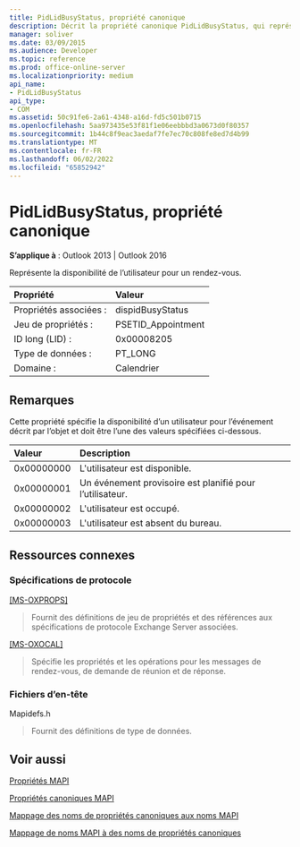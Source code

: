 ```yaml
---
title: PidLidBusyStatus, propriété canonique
description: Décrit la propriété canonique PidLidBusyStatus, qui représente la disponibilité de l’utilisateur pour un rendez-vous.
manager: soliver
ms.date: 03/09/2015
ms.audience: Developer
ms.topic: reference
ms.prod: office-online-server
ms.localizationpriority: medium
api_name:
- PidLidBusyStatus
api_type:
- COM
ms.assetid: 50c91fe6-2a61-4348-a16d-fd5c501b0715
ms.openlocfilehash: 5aa973435e53f81f1e06eebbbd3a0673d0f80357
ms.sourcegitcommit: 1b44c8f9eac3aedaf7fe7ec70c808fe8ed7d4b99
ms.translationtype: MT
ms.contentlocale: fr-FR
ms.lasthandoff: 06/02/2022
ms.locfileid: "65852942"
---
```

# <a name="pidlidbusystatus-canonical-property"></a>PidLidBusyStatus, propriété canonique

  
  
**S’applique à** : Outlook 2013 | Outlook 2016 
  
Représente la disponibilité de l’utilisateur pour un rendez-vous.
  
|Propriété |Valeur |
|:-----|:-----|
|Propriétés associées :  <br/> |dispidBusyStatus  <br/> |
|Jeu de propriétés :  <br/> |PSETID_Appointment  <br/> |
|ID long (LID) :  <br/> |0x00008205  <br/> |
|Type de données :  <br/> |PT_LONG  <br/> |
|Domaine :  <br/> |Calendrier  <br/> |
   
## <a name="remarks"></a>Remarques

Cette propriété spécifie la disponibilité d’un utilisateur pour l’événement décrit par l’objet et doit être l’une des valeurs spécifiées ci-dessous.
  
|**Valeur**|**Description**|
|:-----|:-----|
|0x00000000  <br/> |L'utilisateur est disponible. |
|0x00000001  <br/> |Un événement provisoire est planifié pour l’utilisateur. |
|0x00000002  <br/> |L'utilisateur est occupé. |
|0x00000003  <br/> |L'utilisateur est absent du bureau. |
   
## <a name="related-resources"></a>Ressources connexes

### <a name="protocol-specifications"></a>Spécifications de protocole

[[MS-OXPROPS]](https://msdn.microsoft.com/library/f6ab1613-aefe-447d-a49c-18217230b148%28Office.15%29.aspx)
  
> Fournit des définitions de jeu de propriétés et des références aux spécifications de protocole Exchange Server associées.
    
[[MS-OXOCAL]](https://msdn.microsoft.com/library/09861fde-c8e4-4028-9346-e7c214cfdba1%28Office.15%29.aspx)
  
> Spécifie les propriétés et les opérations pour les messages de rendez-vous, de demande de réunion et de réponse.
    
### <a name="header-files"></a>Fichiers d’en-tête

Mapidefs.h
  
> Fournit des définitions de type de données.
    
## <a name="see-also"></a>Voir aussi



[Propriétés MAPI](mapi-properties.md)
  
[Propriétés canoniques MAPI](mapi-canonical-properties.md)
  
[Mappage des noms de propriétés canoniques aux noms MAPI](mapping-canonical-property-names-to-mapi-names.md)
  
[Mappage de noms MAPI à des noms de propriétés canoniques](mapping-mapi-names-to-canonical-property-names.md)


